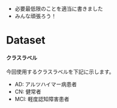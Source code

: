 - 必要最低限のことを適当に書きました
- みんな頑張ろう！

# Dataset 

#### クラスラベル
今回使用するクラスラベルを下記に示します。
- AD: アルツハイマー病患者
- CN: 健常者
- MCI: 軽度認知障害患者
